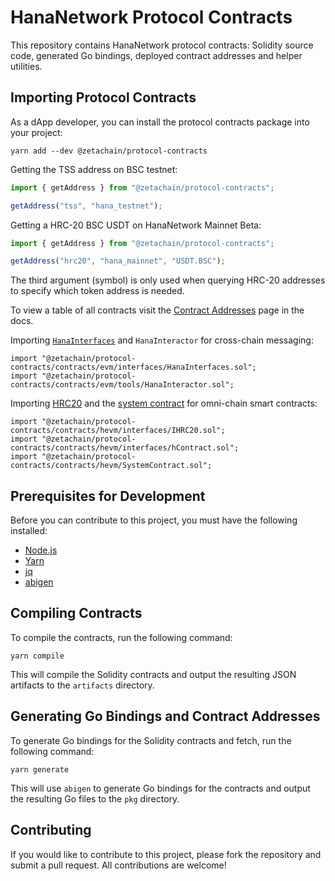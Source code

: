 # HanaNetwork Protocol Contracts

This repository contains HanaNetwork protocol contracts: Solidity source code,
generated Go bindings, deployed contract addresses and helper utilities.

## Importing Protocol Contracts

As a dApp developer, you can install the protocol contracts package into your
project:

```
yarn add --dev @zetachain/protocol-contracts
```

Getting the TSS address on BSC testnet:

```ts
import { getAddress } from "@zetachain/protocol-contracts";

getAddress("tss", "hana_testnet");
```

Getting a HRC-20 BSC USDT on HanaNetwork Mainnet Beta:

```ts
import { getAddress } from "@zetachain/protocol-contracts";

getAddress("hrc20", "hana_mainnet", "USDT.BSC");
```

The third argument (symbol) is only used when querying HRC-20 addresses to
specify which token address is needed.

To view a table of all contracts visit the [Contract Addresses](https://www.hana.network/docs/reference/contracts/) page in the docs.

Importing
[`HanaInterfaces`](https://www.hana.network/docs/developers/cross-chain-messaging/connector/)
and `HanaInteractor` for cross-chain messaging:

```solidity
import "@zetachain/protocol-contracts/contracts/evm/interfaces/HanaInterfaces.sol";
import "@zetachain/protocol-contracts/contracts/evm/tools/HanaInteractor.sol";
```

Importing [HRC20](https://www.hana.network/docs/developers/tokens/hrc20/)
and the [system
contract](https://www.hana.network/docs/developers/omnichain/system-contract/)
for omni-chain smart contracts:

```solidity
import "@zetachain/protocol-contracts/contracts/hevm/interfaces/IHRC20.sol";
import "@zetachain/protocol-contracts/contracts/hevm/interfaces/hContract.sol";
import "@zetachain/protocol-contracts/contracts/hevm/SystemContract.sol";
```

## Prerequisites for Development

Before you can contribute to this project, you must have the following installed:

- [Node.js](https://nodejs.org/)
- [Yarn](https://yarnpkg.com/)
- [jq](https://stedolan.github.io/jq/)
- [abigen](https://geth.ethereum.org/docs/tools/abigen)

## Compiling Contracts

To compile the contracts, run the following command:

```
yarn compile
```

This will compile the Solidity contracts and output the resulting JSON artifacts
to the `artifacts` directory.

## Generating Go Bindings and Contract Addresses

To generate Go bindings for the Solidity contracts and fetch, run the following command:

```
yarn generate
```

This will use `abigen` to generate Go bindings for the contracts and output the
resulting Go files to the `pkg` directory.

## Contributing

If you would like to contribute to this project, please fork the repository and
submit a pull request. All contributions are welcome!
